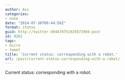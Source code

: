 ```yaml
---
author: Avi
categories:
- none
date: "2014-07-30T09:44:56Z"
format: status
guid: http://twitter-494478751925673984-post
id: 9262
tags:
- micro
- tweet
title: 'Current status: corresponding with a robot.'
url: /post/current-status-corresponding-with-a-robot/
---
```

Current status: corresponding with a robot.